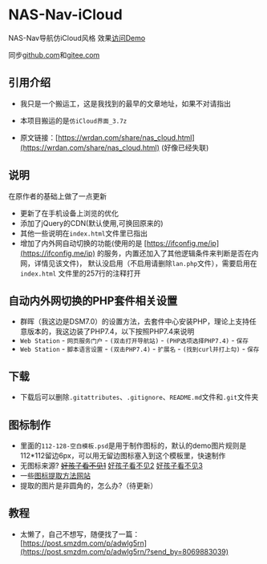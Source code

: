 # NAS-Nav-iCloud

NAS-Nav导航仿iCloud风格 效果[访问Demo](https://asundust.github.io/nav/)

同步[github.com](https://github.com/asundust/NAS-Nav-iCloud)和[gitee.com](https://gitee.com/asundust/NAS-Nav-iCloud)

## 引用介绍

- 我只是一个搬运工，这是我找到的最早的文章地址，如果不对请指出

- 本项目搬运的是`仿iCloud界面_3.7z`

- 原文链接：[https://wrdan.com/share/nas_cloud.html](https://wrdan.com/share/nas_cloud.html) (好像已经失联)

## 说明

在原作者的基础上做了一点更新

- 更新了在手机设备上浏览的优化
- 添加了jQuery的CDN(默认使用,可换回原来的)
- 其他一些说明在`index.html`文件里已指出
- 增加了内外网自动切换的功能(使用的是 [https://ifconfig.me/ip](https://ifconfig.me/ip) 的服务，内置还加入了其他逻辑条件来判断是否在内网，详情见该文件)， 默认没启用（不启用请删除`lan.php`文件），需要启用在`index.html`
  文件里的257行的注释打开

## 自动内外网切换的PHP套件相关设置

- 群晖（我这边是DSM7.0）的设置方法，去套件中心安装PHP，理论上支持任意版本的，我这边装了PHP7.4，以下按照PHP7.4来说明
- `Web Station` - `网页服务门户` - `(双击打开导航站)` - `(PHP选项选择PHP7.4)` - `保存`
- `Web Station` - `脚本语言设置` - `(双击PHP7.4)` - `扩展名` - `(找到curl并打上勾)` - `保存`

## 下载

- 下载后可以删除`.gitattributes`、`.gitignore`、`README.md`文件和`.git`文件夹

## 图标制作
- 里面的`112-128-空白模板.psd`是用于制作图标的，默认的demo图片规则是112*112留边6px，可以用无留边图标塞入到这个模板里，快速制作
- 无图标来源? [~~好孩子看不见1~~](http://zhangweijie.cn/hq-icon/) [好孩子看不见2](https://bendodson.com/projects/itunes-artwork-finder/) [好孩子看不见3](http://submit.icoicon.com/)
- 一些[图标提取方法网站](https://sspai.com/post/40682)
- 提取的图片是非圆角的，怎么办?（待更新）

## 教程

- 太懒了，自己不想写，随便找了一篇：[https://post.smzdm.com/p/adwlg5rn](https://post.smzdm.com/p/adwlg5rn/?send_by=8069883039)
